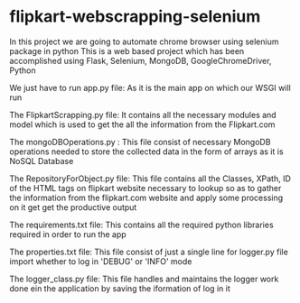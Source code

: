 # flipkart-webscrapping-selenium

In this project we are going to automate chrome browser using selenium package in python
This is a web based project which has been accomplished using Flask, Selenium, MongoDB, GoogleChromeDriver, Python

We just have to run app.py file:
  As it is the main app on which our WSGI will run

The FlipkartScrapping.py file:
  It contains all the necessary modules and model which is used to get the all the information from the Flipkart.com
 
The mongoDBOperations.py :
  This file consist of necessary MongoDB operations needed to store the collected data
  in the form of arrays as it is NoSQL Database

The RepositoryForObject.py file:
  This file contains all the Classes, XPath, ID of the HTML tags on flipkart website necessary to lookup so as to 
  gather the information from the flipkart.com website and apply some processing on it get get the productive output


The requirements.txt file:
  This contains all the required python libraries required in order to run the app
 
 The properties.txt file:
  This file consist of just a single line for logger.py file import
  whether to log in 'DEBUG' or 'INFO' mode
  
 The logger_class.py file:
  This file handles and maintains the logger work done ein the application by saving the iformation of log in it
